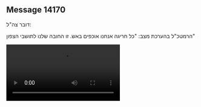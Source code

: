 ## Message 14170

דובר צה"ל: 

הרמטכ"ל בהערכת מצב: "כל חריגה אנחנו אוכפים באש. זו החובה שלנו לתושבי הצפון"

![Video](https://data.iron-swords.co.il/2024/November/28/https://data.iron-swords.co.il/2024/November/28/14170/14170_media.mp4)
